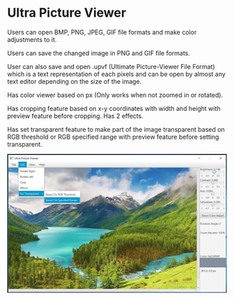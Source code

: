 # Ultra Picture Viewer

Users can open BMP, PNG, JPEG, GIF file formats and make color adjustments to it.

Users can save the changed image in PNG and GIF file formats. 

User can also save and open .upvf (Ultimate Picture-Viewer File Format) which is a text representation of each pixels and can be open by almost any text editor depending on the size of the image.

Has color viewer based on px (Only works when not zoomed in or rotated). 

Has cropping feature based on x-y coordinates with width and height with preview feature before cropping. Has 2 effects. 

Has set transparent feature to make part of the image transparent based on RGB threshold or RGB specified range with preview feature before setting transparent.

<img src="https://github.com/Vision-Paudel/Ultra-Picture-Viewer/blob/main/Ultra%20Picture-Viewer%20ver.1.94.png" alt="Image could not be displayed">
